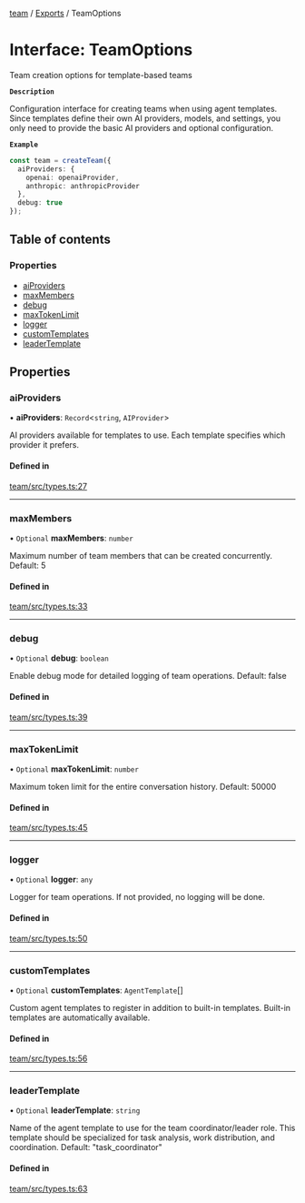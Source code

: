 <!-- 
 ⚠️  AUTO-GENERATED FILE - DO NOT EDIT MANUALLY
 This file is automatically generated by scripts/docs-generator.js
 To make changes, edit the source TypeScript files or update the generator script
-->

[team](../../) / [Exports](../modules) / TeamOptions

# Interface: TeamOptions

Team creation options for template-based teams

**`Description`**

Configuration interface for creating teams when using agent templates.
Since templates define their own AI providers, models, and settings,
you only need to provide the basic AI providers and optional configuration.

**`Example`**

```typescript
const team = createTeam({
  aiProviders: {
    openai: openaiProvider,
    anthropic: anthropicProvider
  },
  debug: true
});
```

## Table of contents

### Properties

- [aiProviders](TeamOptions#aiproviders)
- [maxMembers](TeamOptions#maxmembers)
- [debug](TeamOptions#debug)
- [maxTokenLimit](TeamOptions#maxtokenlimit)
- [logger](TeamOptions#logger)
- [customTemplates](TeamOptions#customtemplates)
- [leaderTemplate](TeamOptions#leadertemplate)

## Properties

### aiProviders

• **aiProviders**: `Record`\<`string`, `AIProvider`\>

AI providers available for templates to use.
Each template specifies which provider it prefers.

#### Defined in

[team/src/types.ts:27](https://github.com/woojubb/robota/blob/c50179e56752f80ea03c64201e29ab12275152bf/packages/team/src/types.ts#L27)

___

### maxMembers

• `Optional` **maxMembers**: `number`

Maximum number of team members that can be created concurrently.
Default: 5

#### Defined in

[team/src/types.ts:33](https://github.com/woojubb/robota/blob/c50179e56752f80ea03c64201e29ab12275152bf/packages/team/src/types.ts#L33)

___

### debug

• `Optional` **debug**: `boolean`

Enable debug mode for detailed logging of team operations.
Default: false

#### Defined in

[team/src/types.ts:39](https://github.com/woojubb/robota/blob/c50179e56752f80ea03c64201e29ab12275152bf/packages/team/src/types.ts#L39)

___

### maxTokenLimit

• `Optional` **maxTokenLimit**: `number`

Maximum token limit for the entire conversation history.
Default: 50000

#### Defined in

[team/src/types.ts:45](https://github.com/woojubb/robota/blob/c50179e56752f80ea03c64201e29ab12275152bf/packages/team/src/types.ts#L45)

___

### logger

• `Optional` **logger**: `any`

Logger for team operations. If not provided, no logging will be done.

#### Defined in

[team/src/types.ts:50](https://github.com/woojubb/robota/blob/c50179e56752f80ea03c64201e29ab12275152bf/packages/team/src/types.ts#L50)

___

### customTemplates

• `Optional` **customTemplates**: `AgentTemplate`[]

Custom agent templates to register in addition to built-in templates.
Built-in templates are automatically available.

#### Defined in

[team/src/types.ts:56](https://github.com/woojubb/robota/blob/c50179e56752f80ea03c64201e29ab12275152bf/packages/team/src/types.ts#L56)

___

### leaderTemplate

• `Optional` **leaderTemplate**: `string`

Name of the agent template to use for the team coordinator/leader role.
This template should be specialized for task analysis, work distribution, and coordination.
Default: "task_coordinator"

#### Defined in

[team/src/types.ts:63](https://github.com/woojubb/robota/blob/c50179e56752f80ea03c64201e29ab12275152bf/packages/team/src/types.ts#L63)
